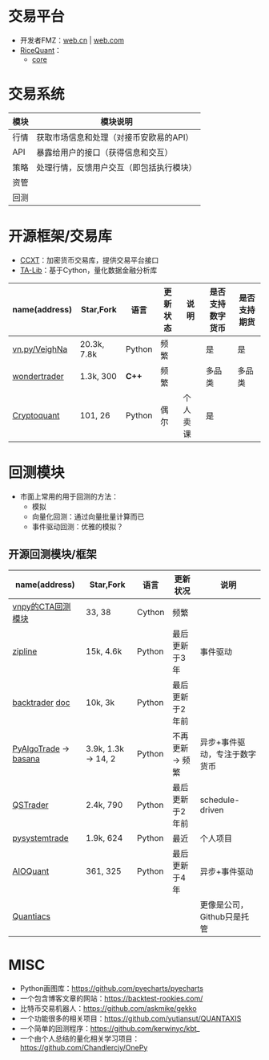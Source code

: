# 交易平台

+ 开发者FMZ：[web.cn](https://www.fmz.cn/) | [web.com](https://www.fmz.com/)
+ [RiceQuant](https://github.com/ricequant)：
	+ [core](https://github.com/ricequant/rqalpha)

# 交易系统

| 模块 | 模块说明                                 |
| ---- | ---------------------------------------- |
| 行情 | 获取市场信息和处理（对接币安欧易的API）  |
| API  | 暴露给用户的接口（获得信息和交互）       |
| 策略 | 处理行情，反馈用户交互（即包括执行模块） |
| 资管 |                                          |
| 回测 |                                          |

# 开源框架/交易库

+ [CCXT](https://github.com/ccxt/ccxt)：加密货币交易库，提供交易平台接口
+ [TA-Lib](https://github.com/TA-Lib/ta-lib-python)：基于Cython，量化数据金融分析库

| name(address)                                            | Star,Fork   | 语言    | 更新状态 | 说明     | 是否支持数字货币 | 是否支持期货 |
| -------------------------------------------------------- | ----------- | ------- | -------- | -------- | ---------------- | ------------ |
| [vn.py/VeighNa](https://github.com/vnpy)                 | 20.3k, 7.8k | Python  | 频繁     |          | 是               | 是           |
| [wondertrader](https://github.com/wondertrader)          | 1.3k, 300   | **C++** | 频繁     |          | 多品类           | 多品类       |
| [Cryptoquant](https://github.com/studyquant/cryptoquant) | 101, 26     | Python  | 偶尔     | 个人卖课 | 是               |              |

# 回测模块

+ 市面上常用的用于回测的方法：
	+ 模拟
	+ 向量化回测：通过向量批量计算而已
	+ 事件驱动回测：优雅的模拟？

## 开源回测模块/框架

| name(address)                                                                                      | Star,Fork           | 语言   | 更新状况         | 说明                          |
| -------------------------------------------------------------------------------------------------- | ------------------- | ------ | ---------------- | ----------------------------- |
| [vnpy的CTA回测模块](https://github.com/vnpy/vnpy_ctabacktester)                                    | 33, 38              | Cython | 频繁             |                               |
| [zipline](https://github.com/quantopian/zipline)                                                   | 15k, 4.6k           | Python | 最后更新于3年    | 事件驱动                      |
| [backtrader](https://github.com/mementum/backtrader) [doc](https://www.backtrader.com/)            | 10k, 3k             | Python | 最后更新于2年前  |                               |
| [PyAlgoTrade](https://github.com/gbeced/pyalgotrade) -> [basana](https://github.com/gbeced/basana) | 3.9k, 1.3k -> 14, 2 | Python | 不再更新 -> 频繁 | 异步+事件驱动，专注于数字货币 |
| [QSTrader](https://github.com/mhallsmoore/qstrader)                                                | 2.4k, 790           | Python | 最后更新于2年前  | schedule-driven               |
| [pysystemtrade](https://github.com/robcarver17/pysystemtrade)                                      | 1.9k, 624           | Python | 最近             | 个人项目                      |
| [AIOQuant](https://github.com/paulran/aioquant)                                                    | 361, 325            | Python | 最后更新于4年    | 异步+事件驱动                 |
| [Quantiacs](https://github.com/quantiacs)                                                          |                     |        |                  | 更像是公司，Github只是托管    |

# MISC

+ Python画图库：https://github.com/pyecharts/pyecharts
+ 一个包含博客文章的网站：https://backtest-rookies.com/
+ 比特币交易机器人：https://github.com/askmike/gekko
+ 一个功能很多的相关项目：https://github.com/yutiansut/QUANTAXIS
+ 一个简单的回测程序：https://github.com/kerwinyc/kbt_
+ 一个由个人总结的量化相关学习项目：https://github.com/Chandlercjy/OnePy
